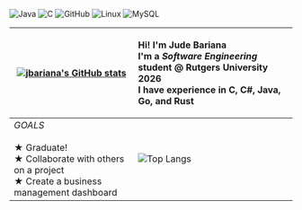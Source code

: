 ![Java](https://img.shields.io/badge/Java-Intermediate-7c6f86) ![C](https://img.shields.io/badge/C-Novice-7c6f86) ![GitHub](https://img.shields.io/badge/GitHub-Intermediate-7c6f86?logo=GitHub&logoColor=c7c2cb) ![Linux](https://img.shields.io/badge/Linux-Novice-7c6f86?logo=Linux&logoColor=c7c2cb) ![MySQL](https://img.shields.io/badge/MySQL-Novice-7c6f86?logo=MySQL&logoColor=c7c2cb)


| [![jbariana's GitHub stats](https://github-readme-stats.vercel.app/api?username=jbariana)](https://github.com/anuraghazra/github-readme-stats) | <p align="left">Hi! I'm Jude Bariana<br> I'm a *Software Engineering* student @ Rutgers University 2026<br> I have experience in C, C#, Java, Go, and Rust <br>|
|-------------------------|-------------------------|
*GOALS* <br><br> ★ Graduate! <br> ★ Collaborate with others on a project <br> ★ Create a business management dashboard| ![Top Langs](https://github-readme-stats.vercel.app/api/top-langs/?username=jbariana&hide_progress=true)



